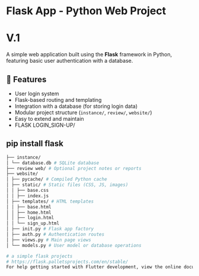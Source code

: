 # Flask App - Python Web Project
# V.1

A simple web application built using the **Flask** framework in Python, featuring basic user authentication with a database.

## 🔧 Features

- User login system
- Flask-based routing and templating
- Integration with a database (for storing login data)
- Modular project structure (`instance/`, `review/`, `website/`)
- Easy to extend and maintain
- FLASK LOGIN_SIGN-UP/

## pip install flask

  
```bash
├── instance/
│ └── database.db # SQLite database
├── review web/ # Optional project notes or reports
├── website/
│ ├── pycache/ # Compiled Python cache
│ ├── static/ # Static files (CSS, JS, images)
│ │ ├── base.css
│ │ ├── index.js
│ ├── templates/ # HTML templates
│ │ ├── base.html
│ │ ├── home.html
│ │ ├── login.html
│ │ └── sign_up.html
│ ├── init.py # Flask app factory
│ ├── auth.py # Authentication routes
│ ├── views.py # Main page views
│ └── models.py # User model or database operations

# a simple flask projects 
# https://flask.palletsprojects.com/en/stable/
For help getting started with Flutter development, view the online documentation, which offers tutorials, samples, guidance on mobile development, and a full API reference.
